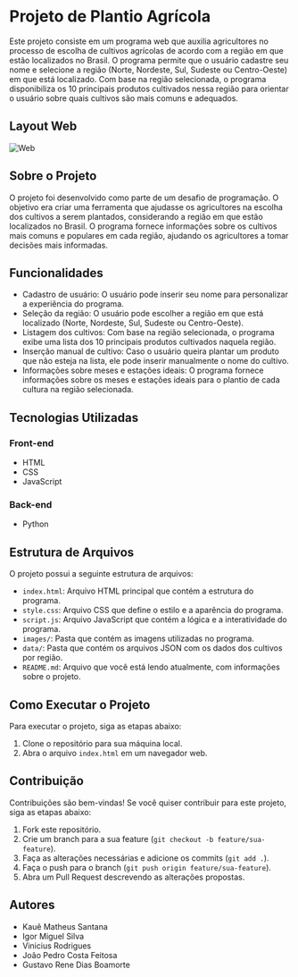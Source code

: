 # Projeto de Plantio Agrícola

Este projeto consiste em um programa web que auxilia agricultores no processo de escolha de cultivos agrícolas de acordo com a região em que estão localizados no Brasil. O programa permite que o usuário cadastre seu nome e selecione a região (Norte, Nordeste, Sul, Sudeste ou Centro-Oeste) em que está localizado. Com base na região selecionada, o programa disponibiliza os 10 principais produtos cultivados nessa região para orientar o usuário sobre quais cultivos são mais comuns e adequados.

## Layout Web

![Web](https://github.com/ksantanac/Challenge/blob/main/teste.png)

## Sobre o Projeto

O projeto foi desenvolvido como parte de um desafio de programação. O objetivo era criar uma ferramenta que ajudasse os agricultores na escolha dos cultivos a serem plantados, considerando a região em que estão localizados no Brasil. O programa fornece informações sobre os cultivos mais comuns e populares em cada região, ajudando os agricultores a tomar decisões mais informadas.

## Funcionalidades

- Cadastro de usuário: O usuário pode inserir seu nome para personalizar a experiência do programa.
- Seleção da região: O usuário pode escolher a região em que está localizado (Norte, Nordeste, Sul, Sudeste ou Centro-Oeste).
- Listagem dos cultivos: Com base na região selecionada, o programa exibe uma lista dos 10 principais produtos cultivados naquela região.
- Inserção manual de cultivo: Caso o usuário queira plantar um produto que não esteja na lista, ele pode inserir manualmente o nome do cultivo.
- Informações sobre meses e estações ideais: O programa fornece informações sobre os meses e estações ideais para o plantio de cada cultura na região selecionada.

## Tecnologias Utilizadas

### Front-end
- HTML
- CSS
- JavaScript

### Back-end
- Python

## Estrutura de Arquivos

O projeto possui a seguinte estrutura de arquivos:

- `index.html`: Arquivo HTML principal que contém a estrutura do programa.
- `style.css`: Arquivo CSS que define o estilo e a aparência do programa.
- `script.js`: Arquivo JavaScript que contém a lógica e a interatividade do programa.
- `images/`: Pasta que contém as imagens utilizadas no programa.
- `data/`: Pasta que contém os arquivos JSON com os dados dos cultivos por região.
- `README.md`: Arquivo que você está lendo atualmente, com informações sobre o projeto.

## Como Executar o Projeto

Para executar o projeto, siga as etapas abaixo:

1. Clone o repositório para sua máquina local.
2. Abra o arquivo `index.html` em um navegador web.

## Contribuição

Contribuições são bem-vindas! Se você quiser contribuir para este projeto, siga as etapas abaixo:

1. Fork este repositório.
2. Crie um branch para a sua feature (`git checkout -b feature/sua-feature`).
3. Faça as alterações necessárias e adicione os commits (`git add .`).
4. Faça o push para o branch (`git push origin feature/sua-feature`).
5. Abra um Pull Request descrevendo as alterações propostas.

## Autores

- Kauê Matheus Santana
- Igor Miguel Silva
- Vinicius Rodrigues
- João Pedro Costa Feitosa
- Gustavo Rene Dias Boamorte


